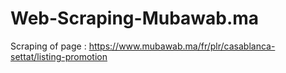 # Web-Scraping-Mubawab.ma
Scraping of page :  https://www.mubawab.ma/fr/plr/casablanca-settat/listing-promotion
